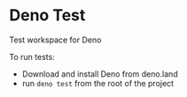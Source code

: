# Deno Test

Test workspace for Deno

To run tests:
* Download and install Deno from deno.land
* run `deno test` from the root of the project